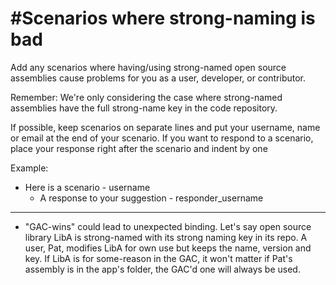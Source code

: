 #Scenarios where strong-naming is bad
====================
Add any scenarios where having/using strong-named open source assemblies cause problems for you as a 
user, developer, or contributor.

Remember: We're only considering the case where strong-named assemblies have the full strong-name key in the code
repository.

If possible, keep scenarios on separate lines and put your username, name or email at the end of your scenario.
If you want to respond to a scenario, place your response right after the scenario and indent by one

Example:

* Here is a scenario - username
  * A response to your suggestion - responder_username 


---------------
* "GAC-wins" could lead to unexpected binding. Let's say open source library LibA is
 strong-named with its strong naming key in its repo. A user, Pat, modifies LibA for own use but keeps the name, version
and key. If LibA is for some-reason in the GAC, it won't matter if Pat's assembly is in the app's folder, the GAC'd one
will always be used.
